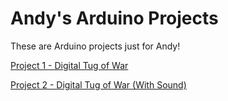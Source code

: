 # Andy's Arduino Projects
These are Arduino projects just for Andy!

[Project 1 - Digital Tug of War](Project%2001%20-%20Digital%20Tug%20of%20War/Readme.md)

[Project 2 - Digital Tug of War (With Sound)](Project%2001%20-%20Digital%20Tug%20of%20War%20with%20Sound/Readme.md)
